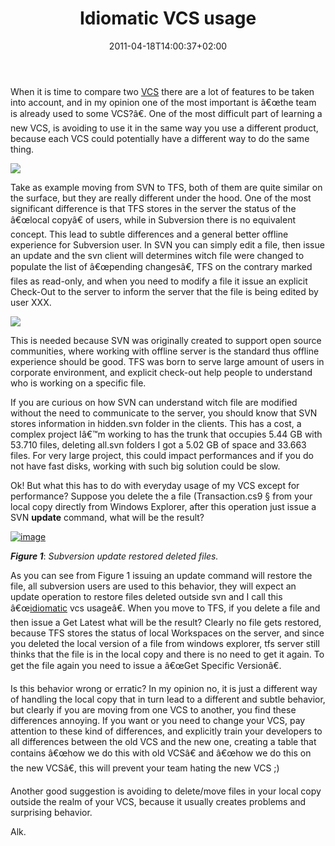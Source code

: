 ﻿---
title: "Idiomatic VCS usage"
description: ""
date: 2011-04-18T14:00:37+02:00
draft: false
tags: [Tfs,VCS]
categories: [Team Foundation Server]
---
When it is time to compare two [VCS](http://en.wikipedia.org/wiki/Revision_control) there are a lot of features to be taken into account, and in my opinion one of the most important is â€œthe team is already used to some VCS?â€. One of the most difficult part of learning a new VCS, is avoiding to use it in the same way you use a different product, because each VCS could potentially have a different way to do the same thing.

![](http://t3.gstatic.com/images?q=tbn:ANd9GcRHoinmgqdfm7X8FYIi1aiC79z62au75CxBo2mxRY7qnDUioSj-Yg)

Take as example moving from SVN to TFS, both of them are quite similar on the surface, but they are really different under the hood. One of the most significant difference is that TFS stores in the server the status of the â€œlocal copyâ€ of users, while in Subversion there is no equivalent concept. This lead to subtle differences and a general better offline experience for Subversion user. In SVN you can simply edit a file, then issue an update and the svn client will determines witch file were changed to populate the list of â€œpending changesâ€, TFS on the contrary marked files as read-only, and when you need to modify a file it issue an explicit Check-Out to the server to inform the server that the file is being edited by user XXX.

![](http://t3.gstatic.com/images?q=tbn:ANd9GcR2YGUOHQ8UnwsLsToRL78uLkB4kMDPyk5ndlXFuIsAUu5Pacme-g)

This is needed because SVN was originally created to support open source communities, where working with offline server is the standard thus offline experience should be good. TFS was born to serve large amount of users in corporate environment, and explicit check-out help people to understand who is working on a specific file.

If you are curious on how SVN can understand witch file are modified without the need to communicate to the server, you should know that SVN stores information in hidden.svn folder in the clients. This has a cost, a complex project Iâ€™m working to has the trunk that occupies 5.44 GB with 53.710 files, deleting all.svn folders I got a 5.02 GB of space and 33.663 files. For very large project, this could impact performances and if you do not have fast disks, working with such big solution could be slow.

Ok! But what this has to do with everyday usage of my VCS except for performance? Suppose you delete the a file (Transaction.cs9 § from your local copy directly from Windows Explorer, after this operation just issue a SVN  **update** command, what will be the result?

[![image](https://www.codewrecks.com/blog/wp-content/uploads/2011/04/image_thumb7.png "image")](https://www.codewrecks.com/blog/wp-content/uploads/2011/04/image7.png)

 ***Figure 1***: *Subversion update restored deleted files.*

As you can see from Figure 1 issuing an update command will restore the file, all subversion users are used to this behavior, they will expect an update operation to restore files deleted outside svn and I call this â€œ[idiomatic](http://dictionary.reference.com/browse/idiomatic) vcs usageâ€. When you move to TFS, if you delete a file and then issue a Get Latest what will be the result? Clearly no file gets restored, because TFS stores the status of local Workspaces on the server, and since you deleted the local version of a file from windows explorer, tfs server still thinks that the file is in the local copy and there is no need to get it again. To get the file again you need to issue a â€œGet Specific Versionâ€.

Is this behavior wrong or erratic? In my opinion no, it is just a different way of handling the local copy that in turn lead to a different and subtle behavior, but clearly if you are moving from one VCS to another, you find these differences annoying. If you want or you need to change your VCS, pay attention to these kind of differences, and explicitly train your developers to all differences between the old VCS and the new one, creating a table that contains â€œhow we do this with old VCSâ€ and â€œhow we do this on the new VCSâ€, this will prevent your team hating the new VCS ;)

Another good suggestion is avoiding to delete/move files in your local copy outside the realm of your VCS, because it usually creates problems and surprising behavior.

Alk.

